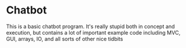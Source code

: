 # Chatbot

This is a basic chatbot program. It's really stupid both in concept and execution, but contains a lot of important example code including MVC, GUI,
arrays, IO, and all sorts of other nice tidbits
